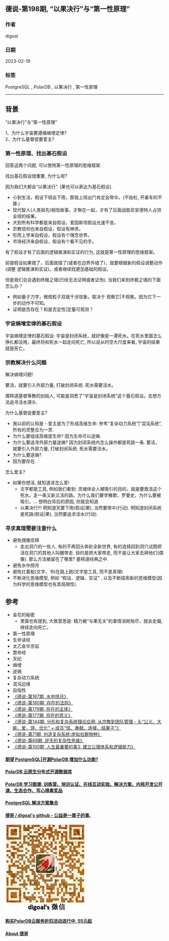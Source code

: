 ## 德说-第198期, “以果决行”与“第一性原理”
                        
### 作者                        
digoal                        
                        
### 日期                        
2023-02-19                      
                        
### 标签                        
PostgreSQL , PolarDB , 以果决行 , 第一性原理        
                        
----                        
                        
## 背景
“以果决行”与“第一性原理”  
  
  
1、为什么宇宙要遵循熵增定律?  
2、为什么基督徒要爱主?  
  
### 第一性原理、找出基石假设  
回答这两个问题, 可以使用第一性原理的思维框架.  
  
找出基石假设很重要, 为什么呢?   
  
因为我们大都会“以果决行”.  (果也可以表达为基石假设).    
- 小到生活，假设下班会下雨，那我上班出门肯定会带伞。(不抬杠, 开豪车的不算.)  
- 现代智人(人类祖先)相信故事，才聚在一起，才有了后面战胜尼安德特人占领全球的结果。  
- 大到所有科学都是来自假设，爱因斯坦假设光速不变。  
- 宗教信仰也来自假设，假设有神灵。  
- 形而上学来自假设，假设有个理念世界。  
- 市场经济来自假设，假设有个看不见的手。  
  
有了假设才有了后面的逻辑推演和实证的行为, 这就是第一性原理的思维框架。  
  
前提假设如果错了，后面就错了(或者在边界外错了)，就要根据新的假设调整动作(调整 逻辑推演和实证)。或者继续找更加基础的假设。  
  
但是我们总会遇到终极之墙(已经无法证明或者证伪), 当我们来到终极之墙的下面怎么办？  
- 例如量子力学，微观粒子双缝干涉现象，取决于 观察它|不观察。因为它下一步的动作不可知。    
- 证明是否存在？和是否定性|定量可观测？    
  
### 宇宙熵增定律的基石假设   
宇宙熵增定律的基石假设: 宇宙是封闭系统，就好像是一潭死水。在死水里面怎么挣扎都没用，最终将和死水一起走向死亡, 所以说从时空大尺度来看, 宇宙的结果就是死亡。  
  
### 宗教解决什么问题  
解决熵增问题!   
  
要活，就要引入外部力量, 打破封闭系统. 死水需要活水。  
  
儒释道基督等教的创始人, 可能是洞悉了“宇宙是封闭系统”这个基石假设。去想方法追寻活水源头.    
  
为什么基督徒要爱主?  
- 我以前的认知是 - 爱主是为了形成高维生命: 参考“复杂动力系统”|“混沌系统”, 所有的灵整合为一灵.    
- 为什么要组成高维度生命? 因为生命可以逆熵.   
- 为什么要追寻外部力量逆熵? 因为封闭系统内怎么操作都是死路一条. 要活，就要引入外部力量, 打破封闭系统. 死水需要活水。  
- 为什么要逆熵?   
- 因为要存在.   
  
怎么爱主?    
- 如果你想活, 就知道该怎么爱!     
    - 文字都是工具, 例如我们看到: 灵魂体全人被吸引的目的，就是要救活这个死水。走一条又新又活的路。为什么我们要学雅歌，罗曼史。为什么要被吸引。... 想明白背后的原因, 你就会知道.  
    - 以果决行!!! 明知道天要下雨(假设|果), 当然要带伞(行动).   明知道封闭系统是死路(假设|果), 当然要追求活水(行动).   
  
  
  
  
### 寻求真理需要注意什么  
- 避免偶像崇拜  
    - 走出洞穴的一些人, 有的不再回头奔赴全新世界, 有的选择回到洞穴试图把活在洞穴的其他人叫醒带走. 目的是把大家带走, 而不是让大家去拜他们(偶像). 那么方法被留在了哪里? 基释道经典之中.     
- 避免水中捞月  
- 避免扛着船(文字、书)在路上跑(文字是工具, 而不是真理)   
- 不断进化思维模型, 例如 “假设、逻辑、实证” , 以及不断探索新的思维模型(因为科学的思维模型也有其局限性).  
  
  
  
  
## 参考  
- 金花的秘密  
    - 里面也有提到, 大致意思是: 精力被“与果无关”的事情消耗殆尽，就会走偏, 继续走向死亡。  
- 第一性原理  
- 生命读经  
- 太乙金华宗旨  
- 慧命经  
- 天纪  
- 熵增  
- 逆熵  
- 复杂动力系统  
- 混沌边缘  
- 自指性  
- [《德说-第167期, 水中捞月》](../202210/20221027_01.md)    
- [《德说-第180期, 存在的法则》](../202211/20221124_05.md)    
- [《德说-第179期, 存在的主体》](../202211/20221123_04.md)    
- [《德说-第177期, 存在的意义》](../202211/20221120_01.md)    
- [《德说-第144期, 分形和复杂系统理论应用: 从宗教到团队管理 - 头“公义、大能、爱、饼、优化” + 成员“信、奉献、连接、结果子”》](../202209/20220916_02.md)    
- [《德说-第71期, 创造复杂系统:虚拟社群物种》](../202112/20211203_03.md)    
- [《德说-第69期, 逆天的复杂性思维》](../202112/20211202_05.md)    
- [《德说-第100期, 人生最重要的事3: 建立公理体系和逻辑能力》](../202206/20220610_01.md)  
  
  
  
#### [期望 PostgreSQL|开源PolarDB 增加什么功能?](https://github.com/digoal/blog/issues/76 "269ac3d1c492e938c0191101c7238216")
  
  
#### [PolarDB 云原生分布式开源数据库](https://github.com/ApsaraDB "57258f76c37864c6e6d23383d05714ea")
  
  
#### [PolarDB 学习图谱: 训练营、培训认证、在线互动实验、解决方案、内核开发公开课、生态合作、写心得拿奖品](https://www.aliyun.com/database/openpolardb/activity "8642f60e04ed0c814bf9cb9677976bd4")
  
  
#### [PostgreSQL 解决方案集合](../201706/20170601_02.md "40cff096e9ed7122c512b35d8561d9c8")
  
  
#### [德哥 / digoal's github - 公益是一辈子的事.](https://github.com/digoal/blog/blob/master/README.md "22709685feb7cab07d30f30387f0a9ae")
  
  
![digoal's wechat](../pic/digoal_weixin.jpg "f7ad92eeba24523fd47a6e1a0e691b59")
  
  
#### [购买PolarDB云服务折扣活动进行中, 55元起](https://www.aliyun.com/activity/new/polardb-yunparter?userCode=bsb3t4al "e0495c413bedacabb75ff1e880be465a")
  
  
#### [About 德哥](https://github.com/digoal/blog/blob/master/me/readme.md "a37735981e7704886ffd590565582dd0")
  
